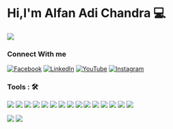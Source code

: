# Hi,I'm Alfan Adi Chandra :computer:

![](https://readme-typing-svg.herokuapp.com?lines=Software+Engineer;Web+Developer;Game+Developer)

### Connect With me

[![Facebook](https://img.shields.io/badge/facebook-%231877F2.svg?&style=for-the-badge&logo=facebook&logoColor=white)](https://facebook.com/candra.alfan) [![LinkedIn](https://img.shields.io/badge/linkedin-%230077B5.svg?&style=for-the-badge&logo=linkedin&logoColor=white)](https://www.linkedin.com/in/alfancandra) [![YouTube](https://img.shields.io/badge/youtube-%23FF0000.svg?&style=for-the-badge&logo=youtube&logoColor=white)](https://www.youtube.com/ShippuUshi) [![Instagram](https://img.shields.io/badge/instagram-%23E4405F.svg?&style=for-the-badge&logo=instagram&logoColor=white)](https://instagram.com/alfan.ac)

### Tools : 🛠

<img src="https://img.shields.io/badge/Express.js-404D59?style=for-the-badge">  <img src="https://img.shields.io/badge/Java%20-%23E00033.svg?&style=for-the-badge&logo=java&logoColor=white">  <img src="https://img.shields.io/badge/Lua-2C2D72?style=for-the-badge&logo=lua&logoColor=white">   <img src="https://img.shields.io/badge/python%20-%2314354C.svg?&style=for-the-badge&logo=python&logoColor=white">   <img src="https://img.shields.io/badge/c++%20-%2300599C.svg?&style=for-the-badge&logo=c%2B%2B&logoColor=white"> <img src="https://img.shields.io/badge/C-00599C?style=for-the-badge&logo=c&logoColor=white"> <img src="https://img.shields.io/badge/C%23-239120?style=for-the-badge&logo=c-sharp&logoColor=white"> <img src="https://img.shields.io/badge/javascript%20-%23323330.svg?&style=for-the-badge&logo=javascript&logoColor=%23F7DF1E">   <img src="https://img.shields.io/badge/PHP%20-%23777BB4.svg?&style=for-the-badge&logo=php&logoColor=white"> <img src="https://img.shields.io/badge/Node.js-43853D?style=for-the-badge&logo=node.js&logoColor=white"> <img src="https://img.shields.io/badge/HTML5-E34F26?style=for-the-badge&logo=html5&logoColor=white"> <img src="https://img.shields.io/badge/CSS3-1572B6?style=for-the-badge&logo=css3&logoColor=white"> <img src="https://img.shields.io/badge/C%23-239120?style=for-the-badge&logo=c-sharp&logoColor=white"> <img src="https://img.shields.io/badge/Laravel-FF2D20?style=for-the-badge&logo=laravel&logoColor=white"> <img src="https://img.shields.io/badge/MySQL-00000F?style=for-the-badge&logo=mysql&logoColor=white"> 


![](https://github-readme-stats.vercel.app/api?username=alfancandra&theme=tokyonight)
![](https://github-readme-stats.vercel.app/api/top-langs/?username=alfancandra&theme=tokyonight&layout=compact)
